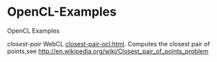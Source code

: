 OpenCL-Examples
===============

OpenCL Examples

*closest-pair*
WebCL [closest-pair-ocl.html](http://bjwbell.github.io/OpenCL-Examples/closest-pair/closest-pair-ocl.html). Computes the closest pair of points,see http://en.wikipedia.org/wiki/Closest_pair_of_points_problem

